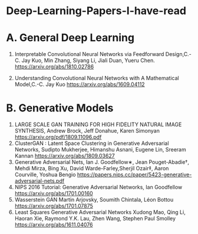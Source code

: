 # Deep-Learning-Papers-I-have-read
# A. General Deep Learning

1. Interpretable Convolutional Neural Networks via Feedforward Design,C.-C. Jay Kuo, Min Zhang, Siyang Li, Jiali Duan, Yueru Chen.
https://arxiv.org/abs/1810.02786

2. Understanding Convolutional Neural Networks with A Mathematical Model,C.-C. Jay Kuo
https://arxiv.org/abs/1609.04112

# B. Generative Models
1. LARGE SCALE GAN TRAINING FOR HIGH FIDELITY NATURAL IMAGE SYNTHESIS, Andrew Brock, Jeff Donahue, Karen Simonyan
https://arxiv.org/pdf/1809.11096.pdf
2. ClusterGAN : Latent Space Clustering in Generative Adversarial Networks, Sudipto Mukherjee, Himanshu Asnani, Eugene Lin, Sreeram Kannan
https://arxiv.org/abs/1809.03627
3. Generative Adversarial Nets, Ian J. Goodfellow∗, Jean Pouget-Abadie†, Mehdi Mirza, Bing Xu, David Warde-Farley,Sherjil Ozair‡, Aaron Courville, Yoshua Bengio
https://papers.nips.cc/paper/5423-generative-adversarial-nets.pdf
4. NIPS 2016 Tutorial: Generative Adversarial Networks, Ian Goodfellow
https://arxiv.org/abs/1701.00160
5. Wasserstein GAN Martin Arjovsky, Soumith Chintala, Léon Bottou 
https://arxiv.org/abs/1701.07875
6. Least Squares Generative Adversarial Networks
Xudong Mao, Qing Li, Haoran Xie, Raymond Y.K. Lau, Zhen Wang, Stephen Paul Smolley
https://arxiv.org/abs/1611.04076




